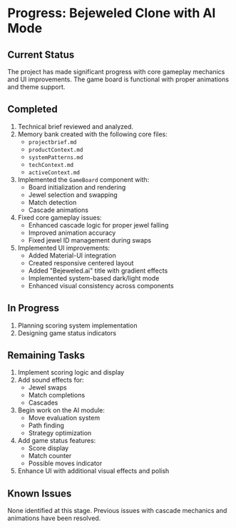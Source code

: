 # Progress: Bejeweled Clone with AI Mode

## Current Status
The project has made significant progress with core gameplay mechanics and UI improvements. The game board is functional with proper animations and theme support.

## Completed
1. Technical brief reviewed and analyzed.
2. Memory bank created with the following core files:
   - `projectbrief.md`
   - `productContext.md`
   - `systemPatterns.md`
   - `techContext.md`
   - `activeContext.md`
3. Implemented the `GameBoard` component with:
   - Board initialization and rendering
   - Jewel selection and swapping
   - Match detection
   - Cascade animations
4. Fixed core gameplay issues:
   - Enhanced cascade logic for proper jewel falling
   - Improved animation accuracy
   - Fixed jewel ID management during swaps
5. Implemented UI improvements:
   - Added Material-UI integration
   - Created responsive centered layout
   - Added "Bejeweled.ai" title with gradient effects
   - Implemented system-based dark/light mode
   - Enhanced visual consistency across components

## In Progress
1. Planning scoring system implementation
2. Designing game status indicators

## Remaining Tasks
1. Implement scoring logic and display
2. Add sound effects for:
   - Jewel swaps
   - Match completions
   - Cascades
3. Begin work on the AI module:
   - Move evaluation system
   - Path finding
   - Strategy optimization
4. Add game status features:
   - Score display
   - Match counter
   - Possible moves indicator
5. Enhance UI with additional visual effects and polish

## Known Issues
None identified at this stage. Previous issues with cascade mechanics and animations have been resolved.
